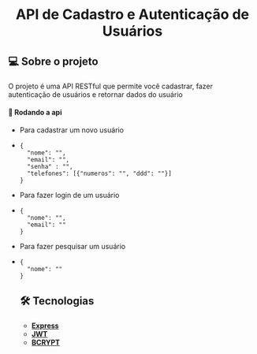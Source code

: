 <h1 align="center"> API de Cadastro e Autenticação de Usuários </h1>

## 💻 Sobre o projeto<p id="-sobre-o-projeto"></p>

O projeto é uma API RESTful que permite você cadastrar, fazer autenticação de usuários e retornar dados do usuário

#### 🧭 Rodando a api

+ Para cadastrar um novo usuário
+ 
      {
        "nome": "",
        "email": "",
        "senha" : "",
        "telefones": [{"numeros": "", "ddd": ""}]
      }

+ Para fazer login de um usuário
+ 
      {
        "nome": "",
        "email": ""
      }

+ Para fazer pesquisar um usuário
+ 
      {
        "nome": ""
      }


  ## 🛠 Tecnologias<p id="-tecnologias"></p>

  -   **[Express](https://expressjs.com/pt-br/)**
  -   **[JWT](https://jwt.io/)**
  -   **[BCRYPT](https://www.npmjs.com/package/bcrypt)**

